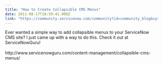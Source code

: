 ```yaml
---
title: "How to Create Collapsible CMS Menus"
date: 2011-08-17T18:59:41.000Z
link: "https://community.servicenow.com/community?id=community_blog&sys_id=2bbcae25dbd0dbc01dcaf3231f961947"
---
```

<p>Ever wanted a simple way to add collapsible menus to your ServiceNow CMS site? I just came up with a way to do this. Check it out at ServiceNowGuru!<br /><br />http://www.servicenowguru.com/content-management/collapsible-cms-menus/</p>